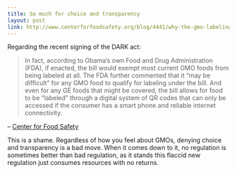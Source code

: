 ```yaml
---
title: So much for choice and transparency
layout: post
link: http://www.centerforfoodsafety.org/blog/4441/why-the-gmo-labeling-bill-that-obama-just-signed-into-law-is-a-shamand-a-national-embarrassment#
---
```

Regarding the recent signing of the DARK act:

> In fact, according to Obama’s own Food and Drug Administration (FDA), if enacted, the bill would exempt most current GMO foods from being labeled at all. The FDA further commented that it “may be difficult” for any GMO food to qualify for labeling under the bill. And even for any GE foods that might be covered, the bill allows for food to be “labeled” through a digital system of QR codes that can only be accessed if the consumer has a smart phone and reliable internet connectivity.

– <a href="http://www.centerforfoodsafety.org/blog/4441/why-the-gmo-labeling-bill-that-obama-just-signed-into-law-is-a-shamand-a-national-embarrassment#" target="_blank">Center for Food Safety</a>

This is a shame. Regardless of how you feel about GMOs, denying choice and transparency is a bad move. When it comes down to it, no regulation is sometimes better than bad regulation, as it stands this flaccid new regulation just consumes resources with no returns.
